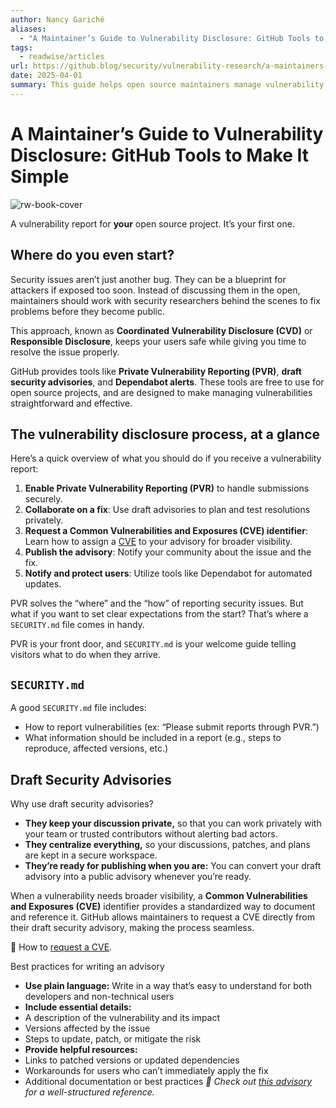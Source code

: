 ```yaml
---
author: Nancy Gariché
aliases:
  - "A Maintainer’s Guide to Vulnerability Disclosure: GitHub Tools to Make It Simple"
tags:
  - readwise/articles
url: https://github.blog/security/vulnerability-research/a-maintainers-guide-to-vulnerability-disclosure-github-tools-to-make-it-simple/?__readwiseLocation=&ref=blog.exploits.club?__readwiseLocation=
date: 2025-04-01
summary: This guide helps open source maintainers manage vulnerability reports effectively using GitHub tools. It emphasizes the importance of Coordinated Vulnerability Disclosure (CVD) to keep users safe while fixing issues privately. By enabling Private Vulnerability Reporting and creating clear security advisories, maintainers can improve communication and enhance project security.
---
```

# A Maintainer’s Guide to Vulnerability Disclosure: GitHub Tools to Make It Simple

![rw-book-cover](https://github.blog/wp-content/uploads/2025/03/image1.jpg)

A vulnerability report for **your** open source project. It’s your first one. [](https://read.readwise.io/read/01jqdzr0z5hm25g9z63148cfj3)

## Where do you even start?

Security issues aren’t just another bug. They can be a blueprint for attackers if exposed too soon. Instead of discussing them in the open, maintainers should work with security researchers behind the scenes to fix problems before they become public. [](https://read.readwise.io/read/01jqdztae6yjksta1rxg27bytp)

This approach, known as **Coordinated Vulnerability Disclosure (CVD)** or **Responsible Disclosure**, keeps your users safe while giving you time to resolve the issue properly. [](https://read.readwise.io/read/01jqdztkqj34bk4jpjysxeaqez)

GitHub provides tools like **Private Vulnerability Reporting (PVR)**, **draft security advisories**, and **Dependabot alerts**. These tools are free to use for open source projects, and are designed to make managing vulnerabilities straightforward and effective. [](https://read.readwise.io/read/01jqdzv6gthrnd00n4wv3yvw9g)
## The vulnerability disclosure process, at a glance

Here’s a quick overview of what you should do if you receive a vulnerability report:
1. **Enable Private Vulnerability Reporting (PVR)** to handle submissions securely.
2. **Collaborate on a fix**: Use draft advisories to plan and test resolutions privately.
3. **Request a Common Vulnerabilities and Exposures (CVE) identifier**: Learn how to assign a [CVE](../../Dev,%20ICT%20&%20Cybersec/High%20level/CVE%20&%20CNA.md) to your advisory for broader visibility.
4. **Publish the advisory**: Notify your community about the issue and the fix.
5. **Notify and protect users**: Utilize tools like Dependabot for automated updates. [](https://read.readwise.io/read/01jqdzw1p1qbc08gn4zemcc0jm)

PVR solves the “where” and the “how” of reporting security issues. But what if you want to set clear expectations from the start? That’s where a `SECURITY.md` file comes in handy.

PVR is your front door, and `SECURITY.md` is your welcome guide telling visitors what to do when they arrive. [](https://read.readwise.io/read/01jqdzxx9vr9k9j9jnfthgmxgw)

## `SECURITY.md`

A good `SECURITY.md` file includes:
- How to report vulnerabilities (ex: “Please submit reports through PVR.”)
- What information should be included in a report (e.g., steps to reproduce, affected versions, etc.) [](https://read.readwise.io/read/01jqdzyg9nrhkn84thgafqmqwg)

## Draft Security Advisories

Why use draft security advisories?

- **They keep your discussion private,** so that you can work privately with your team or trusted contributors without alerting bad actors.
- **They centralize everything,** so your discussions, patches, and plans are kept in a secure workspace.
- **They’re ready for publishing when you are:** You can convert your draft advisory into a public advisory whenever you’re ready. [](https://read.readwise.io/read/01jqdzzfmvkxcywwwxysxtd58z)

When a vulnerability needs broader visibility, a **Common Vulnerabilities and Exposures (CVE)** identifier provides a standardized way to document and reference it. GitHub allows maintainers to request a CVE directly from their draft security advisory, making the process seamless. [](https://read.readwise.io/read/01jqe00dzv6fevpcr4ffkg2wg2)

🔗 How to [request a CVE](https://docs.github.com/en/code-security/security-advisories/working-with-repository-security-advisories/publishing-a-repository-security-advisory#requesting-a-cve-identification-number-optional). [](https://read.readwise.io/read/01jqe00tw425dzmy4wbes9f0h1)

Best practices for writing an advisory[](https://github.blog/security/vulnerability-research/a-maintainers-guide-to-vulnerability-disclosure-github-tools-to-make-it-simple/#best-practices-for-writing-an-advisory)
- **Use plain language:** Write in a way that’s easy to understand for both developers and non-technical users
- **Include essential details:**
- A description of the vulnerability and its impact
- Versions affected by the issue
- Steps to update, patch, or mitigate the risk
- **Provide helpful resources:**
- Links to patched versions or updated dependencies
- Workarounds for users who can’t immediately apply the fix
- Additional documentation or best practices
*📌 Check out [this advisory](https://github.com/librenms/librenms/security/advisories/GHSA-c86q-rj37-8f85) for a well-structured reference.* [](https://read.readwise.io/read/01jqe01a0wp3xtqchn2x46kpnh)

